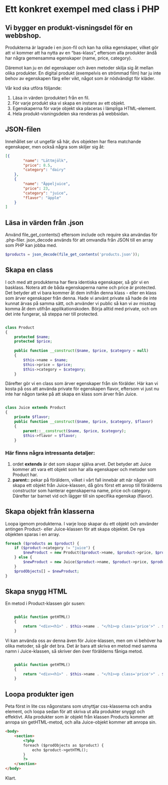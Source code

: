 # Ett konkret exempel med class i PHP

## Vi bygger en produkt-visningsdel för en webbshop. 
Produkterna är lagrade i en json-fil och kan ha olika egenskaper, vilket gör att vi kommer att ha nytta av en “bas-klass”, eftersom alla produkter ändå har några gemensamma egenskaper (name, price, category).

Däremot kan ju en del egenskaper och även metoder skilja sig åt mellan olika produkter. En digital produkt (exempelvis en strömmad film) har ju inte behov av egenskapen färg eller vikt, något som är nödvändigt för kläder.

Vår kod ska utföra följande:
1. Läsa in värden (produkter) från en fil.
2. För varje produkt ska vi skapa en instans av ett objekt.
3. Egenskaperna för varje objekt ska placeras i lämpliga HTML-element. 
4. Hela produkt-visningsdelen ska renderas på webbsidan.

## JSON-filen
Innehållet ser ut ungefär så här, dvs objekten har flera matchande egenskaper, men också några som skiljer sig åt:
```json
[{
        "name": "Lättmjölk",
        "price": 8.5,
        "category": "dairy"
    },
    {
        "name": "Äppeljuice",
        "price": 23,
        "category": "juice",
        "flavor": "äpple"
    }
]
```
## Läsa in värden från .json
Använd file_get_contents() eftersom include och require ska användas för .php-filer. json_decode används för att omvandla från JSON till en array som PHP kan jobba med.
```php
$products = json_decode(file_get_contents('products.json'));
```

## Skapa en class
I och med att produkterna har flera identiska egenskaper, så gör vi en basklass. Notera att de båda egenskaperna name och price är protected. Det betyder att vi bara kommer åt dem inifrån denna klass - eller en klass som ärver egenskaper från denna. Hade vi använt private så hade de inte kunnat ärvas på samma sätt, och använder vi public så kan vi av misstag komma åt dem utifrån applikationskoden. Börja alltid med private, och om det inte fungerar, så steppa ner till protected.
```php

class Product
{
    protected $name;
    protected $price;
 
    public function __construct($name, $price, $category = null)
    {
        $this->name = $name;
        $this->price = $price;
        $this->category = $category;
    }

```

Därefter gör vi en class som ärver egenskaper från sin förälder. Här kan vi kosta på oss att använda private för egenskapen flavor, eftersom vi just nu inte har någon tanke på att skapa en klass som ärver från Juice.
```php

class Juice extends Product
{
    private $flavor;
    public function __construct($name, $price, $category, $flavor)
    {
        parent::__construct($name, $price, $category);
        $this->flavor = $flavor;
    }
```
### Här finns några intressanta detaljer:
1. ordet **extends** är det som skapar själva arvet. Det betyder att Juice kommer att vara ett objekt som har alla egenskaper och metoder som Product har.
2. **parent::** pekar på föräldern, vilket i vårt fall innebär att när någon vill skapa ett objekt från Juice-klassen, då görs först ett anrop till förälderns constructor som hanterar egenskaperna name, price och category. Därefter tar barnet vid och lägger till sin specifika egenskap (flavor).
## Skapa objekt från klasserna
Loopa igenom produkterna. I varje loop skapar du ett objekt och använder antingen Product- eller Juice-klassen för att skapa objektet. De nya objekten sparas i en array.
```php
foreach ($products as $product) {
    if ($product->category != "juice") {
        $newProduct = new Product($product->name, $product->price, $product->category);
    } else {
        $newProduct = new Juice($product->name, $product->price, $product->category, $product->flavor);
    }
    $prodObjects[] = $newProduct;
}
```

## Skapa snygg HTML
En metod i Product-klassen gör susen:
```php

    public function getHTML()
    {
        return "<div><h1>" . $this->name . "</h1><p class='price'>" . $this->price . "</p></div>";
    }
```
Vi kan använda oss av denna även för Juice-klassen, men om vi behöver ha olika metoder, så går det bra. Det är bara att skriva en metod med samma namn i Juice-klassen, så skriver den över förälderns fåniga metod.
```php

    public function getHTML()
    {
        return "<div><h1>" . $this->name . "</h1><p class='price'>" . $this->price . "</p><p class='flavor'>" . $this->flavor . "</div>";
    }
```
## Loopa produkter igen
Peta först in lite css någonstans som utnyttjar css-klasserna och andra element, och loopa sedan för att skriva ut alla produkter snyggt och effektivt. Alla produkter som är objekt från klassen Products kommer att anropa sin getHTML-metod, och alla Juice-objekt kommer att anropa sin.
```html
<body>
    <section>
        <?php
        foreach ($prodObjects as $product) {
            echo $product->getHTML();
        }
        ?>
    </section>
</body>
```
Klart. 

